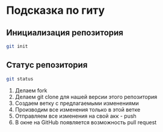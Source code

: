 # Подсказка по гиту

## Инициализация репозитория

```sh
git init
```

## Статус репозитория

```sh
git status
```
1. Делаем fork
2. Делаем git clone для нашей версии этого репозитория
3. Создаем ветку с предлагаемыми изменениями
4. Производим все изменения только в этой ветке
5. Отправляем все изменения на свой акк - push
6. В окне на GitHub появляется возможность pull request
